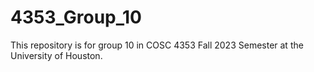 # 4353_Group_10
This repository is for group 10 in COSC 4353 Fall 2023 Semester at the University of Houston.
